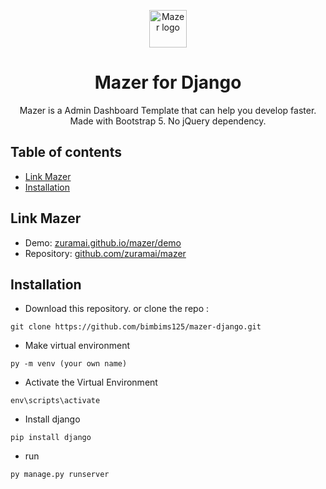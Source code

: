 <p align="center">
  <a href="https://github.com/zuramai/mazer">
    <img src="https://github.com/irsyadulibad/mazer-codeigniter/blob/master/public/assets/images/logo/logo.png?raw=true" alt="Mazer logo" height="60">
  </a>
</p>

<h1 align="center">Mazer for Django</h1>

<p align="center">
  Mazer is a Admin Dashboard Template that can help you develop faster. Made with Bootstrap 5. No jQuery dependency.
</p>

## Table of contents

- [Link Mazer](#link-mazer)
- [Installation](#installation)

## Link Mazer
- Demo: [zuramai.github.io/mazer/demo](https://zuramai.github.io/mazer/demo)
- Repository: [github.com/zuramai/mazer](https://github.com/zuramai/mazer)

## Installation
- Download this repository.
or clone the repo :
```
git clone https://github.com/bimbims125/mazer-django.git
```
- Make virtual environment
```
py -m venv (your own name)
```
- Activate the Virtual Environment
```
env\scripts\activate
```

- Install django
```
pip install django
```
- run 
```
py manage.py runserver
```